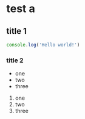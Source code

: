 # test a

## title 1

```js
console.log('Hello world!')
```

### title 2

- one
- two
- three

1. one
1. two
1. three
